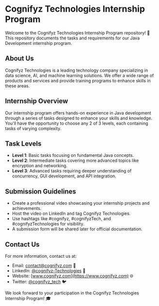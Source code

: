 # Cognifyz Technologies Internship Program

Welcome to the Cognifyz Technologies Internship Program repository! 🚀 This repository documents the tasks and requirements for our Java Development internship program.

## About Us
Cognifyz Technologies is a leading technology company specializing in data science, AI, and machine learning solutions. We offer a wide range of products and services and provide training programs to enhance skills in these areas.

## Internship Overview
Our internship program offers hands-on experience in Java development through a series of tasks designed to enhance your skills and knowledge. You'll have the opportunity to choose any 2 of 3 levels, each containing tasks of varying complexity.

## Task Levels
- **Level 1**: Basic tasks focusing on fundamental Java concepts.
- **Level 2**: Intermediate tasks covering more advanced topics like encryption and networking.
- **Level 3**: Advanced tasks requiring deeper understanding of concurrency, GUI development, and API integration.

## Submission Guidelines
- Create a professional video showcasing your internship projects and achievements.
- Host the video on LinkedIn and tag Cognifyz Technologies.
- Use hashtags like #cognifyz, #cognifyzTech, and #cognifyzTechnologies for visibility.
- A submission form will be shared later for official documentation.

## Contact Us
For more information, contact us at:
- Email: contact@cognifyz.com 📧
- LinkedIn: [@cognifyz-Technologies](https://www.linkedin.com/company/cognifyz-technologies) 🔗
- Website: [www.cognifyz.com](https://www.cognifyz.com) 🌐
- Twitter: [@cognifyz_tech](https://twitter.com/cognifyz_tech) 🐦

We look forward to your participation in the Cognifyz Technologies Internship Program! 🎓

